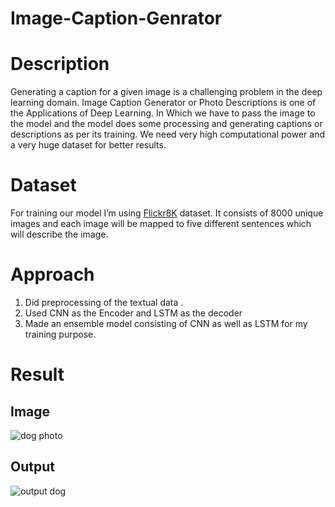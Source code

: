 # Image-Caption-Genrator
# Description 

Generating a caption for a given image is a challenging problem in the deep learning domain.
Image Caption Generator or Photo Descriptions is one of the Applications of Deep Learning. In Which we have to pass the image to the model
and the model does some processing and generating captions or descriptions as per its training. We need very high computational
power and a very huge dataset for better results. 

# Dataset

For training our model I’m using [Flickr8K](https://www.kaggle.com/adityajn105/flickr8k) dataset.
It consists of 8000 unique images and each image will be mapped to five different sentences which will describe the image.


# Approach 

1) Did preprocessing of the textual data .
2) Used CNN as the Encoder and LSTM as the decoder 
3) Made an ensemble model consisting of CNN as well as LSTM for my training purpose.


# Result 

##  Image 

![dog photo](https://user-images.githubusercontent.com/50076662/115613016-86691980-a309-11eb-8271-6db0781511eb.png)

## Output 
![output dog](https://user-images.githubusercontent.com/50076662/115613409-faa3bd00-a309-11eb-8aff-21859995e7ff.png)

